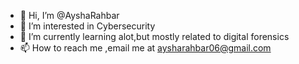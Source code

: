 - 👋 Hi, I’m @AyshaRahbar
- 👀 I’m interested in Cybersecurity 
- 🌱 I’m currently learning alot,but mostly related to digital forensics
- 📫 How to reach me ,email me at aysharahbar06@gmail.com

<!---
AyshaRahbar/AyshaRahbar is a ✨ special ✨ repository because its `README.md` (this file) appears on your GitHub profile.
You can click the Preview link to take a look at your changes.
--->
